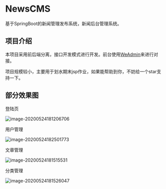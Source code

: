 # NewsCMS
基于SpringBoot的新闻管理发布系统，新闻后台管理系统。

## 项目介绍
本项目采用前后端分离，接口开发模式进行开发。前台使用[WeAdmin](https://github.com/WangEn/WeAdmin)来进行对接。

项目规模较小，主要用于划水期末jsp作业，如果能帮助到你，不妨给一个star支持一下。

## 部分效果图

登陆页

![image-20200524181206706](https://tva1.sinaimg.cn/large/007S8ZIlgy1gf3pdex436j31d00u01ky.jpg)

用户管理

![image-20200524182501773](https://tva1.sinaimg.cn/large/007S8ZIlgy1gf3pqsspwwj31d00u0wod.jpg)

文章管理

![image-20200524181515531](https://tva1.sinaimg.cn/large/007S8ZIlgy1gf3pgmtf7ij31d00u0tin.jpg)

分类管理

![image-20200524181526047](https://tva1.sinaimg.cn/large/007S8ZIlgy1gf3pgt9gc1j31d00u011k.jpg)